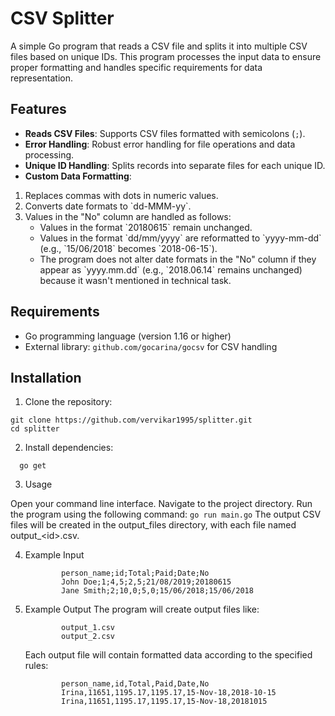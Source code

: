 # CSV Splitter

A simple Go program that reads a CSV file and splits it into multiple CSV files based on unique IDs. This program processes the input data to ensure proper formatting and handles specific requirements for data representation.

## Features

- **Reads CSV Files**: Supports CSV files formatted with semicolons (`;`).
- **Error Handling**: Robust error handling for file operations and data processing.
- **Unique ID Handling**: Splits records into separate files for each unique ID.
- **Custom Data Formatting**:
<ol> <li>Replaces commas with dots in numeric values.</li>
    <li>Converts date formats to `dd-MMM-yy`.</li>
    <li>Values in the "No" column are handled as follows:
        <ul>
            <li>Values in the format `20180615` remain unchanged. </li>
            <li>Values in the format `dd/mm/yyyy` are reformatted to `yyyy-mm-dd` (e.g., `15/06/2018` becomes `2018-06-15`).</li>
            <li>The program does not alter date formats in the "No" column if they appear as `yyyy.mm.dd` (e.g., `2018.06.14` remains unchanged) because it wasn't mentioned in technical task.
            </li>
        </ul>
    </li>
</ol>


## Requirements

- Go programming language (version 1.16 or higher)
- External library: `github.com/gocarina/gocsv` for CSV handling

## Installation

1. Clone the repository:
```
git clone https://github.com/vervikar1995/splitter.git
cd splitter
```

2. Install dependencies:
```
  go get
```
3. Usage

Open your command line interface.
Navigate to the project directory.
Run the program using the following command:
    ```
        go run main.go
    ```
The output CSV files will be created in the output_files directory, with each file named output_&lt;id&gt;.csv.

4. Example Input
    ```
            person_name;id;Total;Paid;Date;No
            John Doe;1;4,5;2,5;21/08/2019;20180615
            Jane Smith;2;10,0;5,0;15/06/2018;15/06/2018
    ```
5. Example Output
            The program will create output files like:
    ```
            output_1.csv
            output_2.csv
    ```
    Each output file will contain formatted data according to the specified rules:

    ```
            person_name,id,Total,Paid,Date,No
            Irina,11651,1195.17,1195.17,15-Nov-18,2018-10-15
            Irina,11651,1195.17,1195.17,15-Nov-18,20181015
    ```
